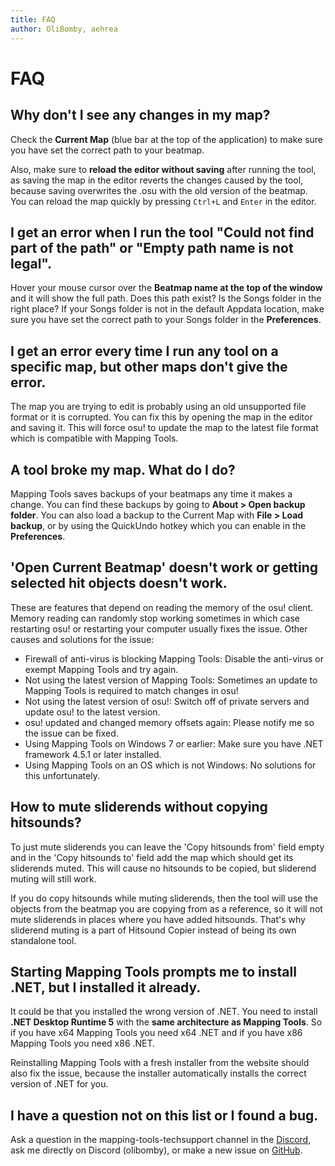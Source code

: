 ```yaml
---
title: FAQ
author: OliBomby, aehrea
---
```


# FAQ

## Why don't I see any changes in my map?

Check the **Current Map** (blue bar at the top of the application) to make sure you have set the correct path to your beatmap.

Also, make sure to **reload the editor without saving** after running the tool, as saving the map in the editor reverts the changes caused by the tool, because saving overwrites the .osu with the old version of the beatmap. You can reload the map quickly by pressing `Ctrl+L` and `Enter` in the editor.

## I get an error when I run the tool "Could not find part of the path" or "Empty path name is not legal".

Hover your mouse cursor over the **Beatmap name at the top of the window** and it will show the full path. Does this path exist? Is the Songs folder in the right place? If your Songs folder is not in the default Appdata location, make sure you have set the correct path to your Songs folder in the **Preferences**.

## I get an error every time I run any tool on a specific map, but other maps don't give the error.

The map you are trying to edit is probably using an old unsupported file format or it is corrupted. You can fix this by opening the map in the editor and saving it. This will force osu! to update the map to the latest file format which is compatible with Mapping Tools.

## A tool broke my map. What do I do?

Mapping Tools saves backups of your beatmaps any time it makes a change. You can find these backups by going to **About > Open backup folder**. You can also load a backup to the Current Map with **File > Load backup**, or by using the QuickUndo hotkey which you can enable in the **Preferences**.

## 'Open Current Beatmap' doesn't work or getting selected hit objects doesn't work.

These are features that depend on reading the memory of the osu! client. Memory reading can randomly stop working sometimes in which case restarting osu! or restarting your computer usually fixes the issue. Other causes and solutions for the issue:
- Firewall of anti-virus is blocking Mapping Tools: Disable the anti-virus or exempt Mapping Tools and try again.
- Not using the latest version of Mapping Tools: Sometimes an update to Mapping Tools is required to match changes in osu!
- Not using the latest version of osu!: Switch off of private servers and update osu! to the latest version.
- osu! updated and changed memory offsets again: Please notify me so the issue can be fixed.
- Using Mapping Tools on Windows 7 or earlier: Make sure you have .NET framework 4.5.1 or later installed.
- Using Mapping Tools on an OS which is not Windows: No solutions for this unfortunately.

## How to mute sliderends without copying hitsounds?

To just mute sliderends you can leave the 'Copy hitsounds from' field empty and in the 'Copy hitsounds to' field add the map which should get its sliderends muted. This will cause no hitsounds to be copied, but sliderend muting will still work.

If you do copy hitsounds while muting sliderends, then the tool will use the objects from the beatmap you are copying from as a reference, so it will not mute sliderends in places where you have added hitsounds. That's why sliderend muting is a part of Hitsound Copier instead of being its own standalone tool.

## Starting Mapping Tools prompts me to install .NET, but I installed it already.

It could be that you installed the wrong version of .NET. You need to install **.NET Desktop Runtime 5** with the **same architecture as Mapping Tools**. So if you have x64 Mapping Tools you need x64 .NET and if you have x86 Mapping Tools you need x86 .NET.

Reinstalling Mapping Tools with a fresh installer from the website should also fix the issue, because the installer automatically installs the correct version of .NET for you.

## I have a question not on this list or I found a bug.

Ask a question in the mapping-tools-techsupport channel in the [Discord](https://discord.gg/YfjKN2yjQV), ask me directly on Discord (olibomby), or make a new issue on [GitHub](https://github.com/OliBomby/Mapping_Tools/issues).

